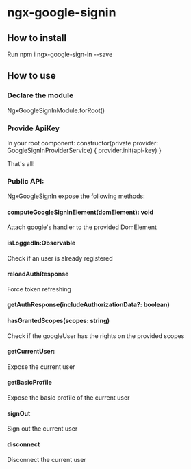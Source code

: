 # ngx-google-signin

## How to install
Run npm i ngx-google-sign-in --save

## How to use
### Declare the module
NgxGoogleSignInModule.forRoot()

### Provide ApiKey
In your root component:
constructor(private provider: GoogleSignInProviderService) {
    provider.init(api-key)
  }
  
 That's all!
 
 ### Public API:
 NgxGoogleSignIn expose the following methods:
 #### computeGoogleSignInElement(domElement): void
 Attach google's handler to the provided DomElement
 #### isLoggedIn:Observable<boolean> 
 Check if an user is already registered
 #### reloadAuthResponse
 Force token refreshing
 #### getAuthResponse(includeAuthorizationData?: boolean)
 #### hasGrantedScopes(scopes: string) 
 Check if the googleUser has the rights on the provided scopes
 #### getCurrentUser:<Subject> 
 Expose the current user
 #### getBasicProfile
 Expose the basic profile of the current user
 #### signOut 
 Sign out the current user
 #### disconnect
 Disconnect the current user
 
 
 
